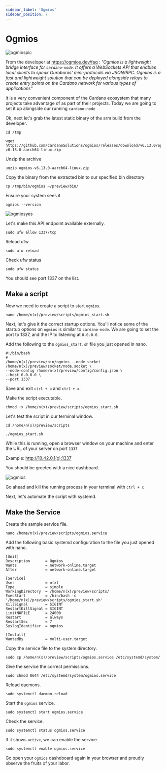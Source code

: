 ```yaml
---
sidebar_label: 'Ogmios'
sidebar_position: 7
---
```


# Ogmios

![ogmiospic](/img/ogmiospic.png)

From the developer at https://ogmios.dev/faq : *"Ogmios is a lightweight bridge interface for `cardano-node`. It offers a WebSockets API that enables local clients to speak Ouroboros' mini-protocols via JSON/RPC. Ogmios is a fast and lightweight solution that can be deployed alongside relays to create entry points on the Cardano network for various types of applications"*

It is a very convenient component of the Cardano ecosystem that many projects take advantage of as part of their projects. Today we are going to set it up alongside our running `cardano-node`

Ok, next let's grab the latest static binary of the arm build from the developer.

```
cd /tmp

wget https://github.com/CardanoSolutions/ogmios/releases/download/v6.13.0/ogmios-v6.13.0-aarch64-linux.zip
```
Unzip the archive

```
unzip ogmios-v6.13.0-aarch64-linux.zip
```
Copy the binary from the extracted bin to our specified bin directory

```
cp /tmp/bin/ogmios ~/preview/bin/
```
Ensure your system sees it
```
ogmios --version
```
![ogmiosyes](/img/ogmiosn.png)



Let's make this API endpoint available externally. 

```
sudo ufw allow 1337/tcp
```

Reload ufw

```
sudo ufw reload
```

Check ufw status

```
sudo ufw status
```

You should see port 1337 on the list. 

## Make a script

Now we need to create a script to start `ogmios`.

```
nano /home/n(x)/preview/scripts/ogmios_start.sh
```

Next, let's give it the correct startup options. You'll notice some of the startup options on `ogmios` is similar to `cardano-node`. We are going to set the port to 1337, and the IP to listening at `0.0.0.0`. 

Add the following to the `ogmios_start.sh` file you just opened in nano.

```
#!/bin/bash
#
/home/n(x)/preview/bin/ogmios --node-socket /home/n(x)/preview/socket/node.socket \
--node-config /home/n(x)/preview/config/config.json \
--host 0.0.0.0 \
--port 1337
```

Save and exit `ctrl + o` and `ctrl + x`.

Make the script executable. 

```
chmod +x /home/n(x)/preview/scripts/ogmios_start.sh
```

Let's test the script in our terminal window.

```
cd /home/n(x)/preview/scripts

./ogmios_start.sh

```

While this is running, open a browser window on your machine and enter the URL of your server on port `1337`

Example: http://10.42.0.1(x):1337

You should be greeted with a nice dashboard. 

![ogmios](/img/ogmiosdash.png)

Go ahead and kill the running process in your terminal with `ctrl + c`

Next, let's automate the script with systemd. 

## Make the Service

Create the sample service file. 

```
nano /home/n(x)/preview/scripts/ogmios.service
```

Add the following basic systemd configuration to the file you just opened with nano. 

```
[Unit]
Description       = Ogmios
Wants             = network-online.target
After             = network-online.target  
  
[Service]
User              = n(x)
Type              = simple
WorkingDirectory  = /home/n(x)/preview/scripts/
ExecStart         = /bin/bash -c '/home/n(x)/preview/scripts/ogmios_start.sh'
KillSignal        = SIGINT
RestartKillSignal = SIGINT
LimitNOFILE       = 24000
Restart           = always
RestartSec        = 7
SyslogIdentifier  = ogmios
  
[Install]
WantedBy          = multi-user.target
```

Copy the service file to the system directory. 

```
sudo cp /home/n(x)/preview/scripts/ogmios.service /etc/systemd/system/
```

Give the service the correct permissions. 

```
sudo chmod 0644 /etc/systemd/system/ogmios.service
```
Reload daemons.

```
sudo systemctl daemon-reload
```

Start the `ogmios` service. 

```
sudo systemctl start ogmios.service
```

Check the service. 

```
sudo systemctl status ogmios.service
```
If it shows `active`, we can enable the service. 

```
sudo systemctl enable ogmios.service
```
Go open your `ogmios` dashoboard again in your browser and proudly observe the fruits of your labor. 


